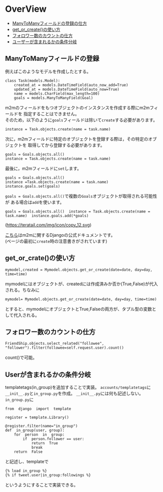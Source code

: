 # OverView
- [ManyToManyフィールドの登録の仕方](#01)
- [get_or_create()の使い方](#02)
-  [フォロワー数のカウントの仕方](#03)
- [ユーザーが含まれるかの条件分岐](#04)
<a id="01"></a>
## ManyToManyフィールドの登録
例えばこのようなモデルを作成したとする。
```
class Task(models.Model): 
	created_at = models.DateTimeField(auto_now_add=True) 
	updated_at = models.DateTimeField(auto_now=True) 
	name = models.CharField(max_length=100) 
	goals = models.ManyToManyField(Goal)
```
m2mのフィールドをもつオブジェクトのインスタンスを作成する際にm2mフィールドを 指定することはできません。  
そのため，以下のように`goals`フィールドは除いて`create`する必要があります。
```
instance = Task.objects.create(name = task.name)
```
次に，m2mフィールドに特定のオブジェクトを登録する際は，その特定のオブジェクトを 取得してから登録する必要があります。
```
goals = Goals.objects.all()  
instance = Task.objects.create(name = task.name)
```
最後に，m2mフィールドに`set`します。
```
goals = Goals.objects.all()  
instance =Task.objects.create(name = task.name)  
instance.goals.set(goals)
```
`goals = Goals.objects.all()`で複数の`Goals`オブジェクトが取得される可能性が ある場合は`add`を使います。

 `goals = Goals.objects.all()  instance = Task.objects.create(name = task.name)  instance.goals.add(*goals)`

(https://teratail.com/img/icon/copy_12.svg)

[こちら](https://docs.djangoproject.com/en/2.2/topics/db/examples/many_to_many/)はm2mに関するDjangoの公式ドキュメントです。  
(ページの最初に`create`時の注意書きがされています)
<a id="02"></a>
## get_or_crate()の使い方
```
mymodel,created = Mymodel.objects.get_or_create(date=date, day=day, time=time)
```
mymodelにはオブジェクトが、createdには作成済みか否か(True,False)が代入される。ちなみに
```
mymodel= Mymodel.objects.get_or_create(date=date, day=day, time=time)
```
とすると、mymodelにオブジェクトとTrue,Falseの両方が、タプル型の変数として代入される。

<a id="03"></a>
## フォロワー数のカウントの仕方
```
FriendShip.objects.select_related("followee", "follower").filter(followee=self.request.user).count()
```
count()で可能。
<a id="04"></a>
## Userが含まれるかの条件分岐
templatetags(in_group)を追加することで実装。
`accounts/templatetags`に`__init__.py`と`in_group.py`を作成。
`__init__.py`には何も記述しない。
`in_group.py`に
```
from  django  import  template

register = template.Library()

@register.filter(name="in_group")
def  in_group(user, group):
	for  person  in  group:
		if  person.follower == user:
			return  True
			break
	return  False
```
と記述し、templateで
```
{% load in_group %}
{% if tweet.user|in_group:followings %}
```
というようにすることで実装できる。
